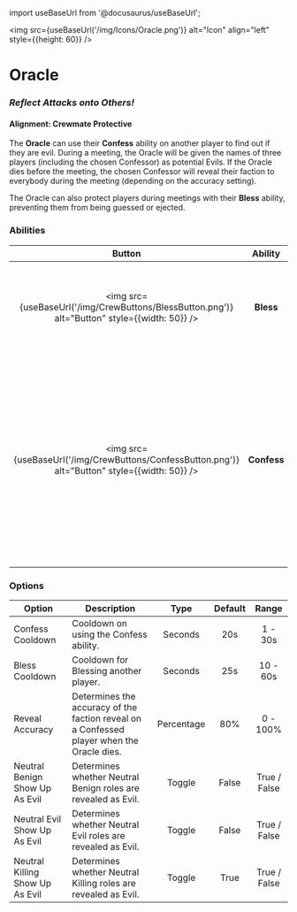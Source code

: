 import useBaseUrl from '@docusaurus/useBaseUrl';

<img src={useBaseUrl('/img/Icons/Oracle.png')} alt="Icon" align="left" style={{height: 60}} />

# Oracle

### _Reflect Attacks onto Others!_

#### **Alignment:** Crewmate Protective

The **Oracle** can use their **Confess** ability on another player to find out if they are evil. During a meeting, the Oracle will be given the names of three players (including the chosen Confessor) as potential Evils. If the Oracle dies before the meeting, the chosen Confessor will reveal their faction to everybody during the meeting (depending on the accuracy setting).

The Oracle can also protect players during meetings with their **Bless** ability, preventing them from being guessed or ejected.

### Abilities

|                                             Button                                              |   Ability   |                                                                                   Description                                                                                    |        Type        |
| :---------------------------------------------------------------------------------------------: | :---------: | :------------------------------------------------------------------------------------------------------------------------------------------------------------------------------: | :----------------: |
|  <img src={useBaseUrl('/img/CrewButtons/BlessButton.png')} alt="Button" style={{width: 50}} />  |  **Bless**  |                                                   Blessing a player prevents any harm from being done to them in the meeting.                                                    | Player Interaction |
| <img src={useBaseUrl('/img/CrewButtons/ConfessButton.png')} alt="Button" style={{width: 50}} /> | **Confess** | Make a player Confess in a meeting, giving a vision of three possible evils (including the confessor), or reveal their faction to everyone with set accuracy if the Oracle dies. | Player Interaction |

### Options

| Option                          | Description                                                                               |    Type    | Default |    Range     |
| ------------------------------- | ----------------------------------------------------------------------------------------- | :--------: | :-----: | :----------: |
| Confess Cooldown                | Cooldown on using the Confess ability.                                                    |  Seconds   |   20s   |   1 - 30s    |
| Bless Cooldown                  | Cooldown for Blessing another player.                                                     |  Seconds   |   25s   |   10 - 60s   |
| Reveal Accuracy                 | Determines the accuracy of the faction reveal on a Confessed player when the Oracle dies. | Percentage |   80%   |   0 - 100%   |
| Neutral Benign Show Up As Evil  | Determines whether Neutral Benign roles are revealed as Evil.                             |   Toggle   |  False  | True / False |
| Neutral Evil Show Up As Evil    | Determines whether Neutral Evil roles are revealed as Evil.                               |   Toggle   |  False  | True / False |
| Neutral Killing Show Up As Evil | Determines whether Neutral Killing roles are revealed as Evil.                            |   Toggle   |  True   | True / False |
